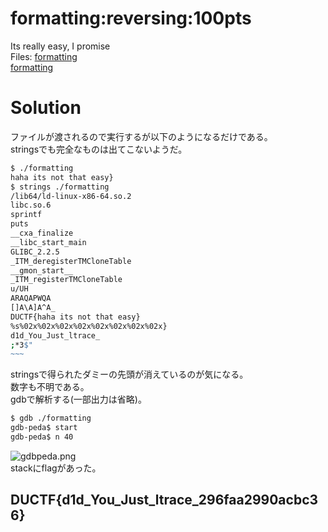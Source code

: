 # formatting:reversing:100pts
Its really easy, I promise  
Files: [formatting](https://play.duc.tf/files/235a555e84c8fe3cdbd0bb4c90389583/formatting)  
[formatting](formatting)  

# Solution
ファイルが渡されるので実行するが以下のようになるだけである。  
stringsでも完全なものは出てこないようだ。  
```bash
$ ./formatting
haha its not that easy}
$ strings ./formatting
/lib64/ld-linux-x86-64.so.2
libc.so.6
sprintf
puts
__cxa_finalize
__libc_start_main
GLIBC_2.2.5
_ITM_deregisterTMCloneTable
__gmon_start__
_ITM_registerTMCloneTable
u/UH
ARAQAPWQA
[]A\A]A^A_
DUCTF{haha its not that easy}
%s%02x%02x%02x%02x%02x%02x%02x%02x}
d1d_You_Just_ltrace_
;*3$"
~~~
```
stringsで得られたダミーの先頭が消えているのが気になる。  
数字も不明である。  
gdbで解析する(一部出力は省略)。  
```bash
$ gdb ./formatting
gdb-peda$ start
gdb-peda$ n 40
```
![gdbpeda.png](images/[gdbpeda.png])  
stackにflagがあった。  

## DUCTF{d1d_You_Just_ltrace_296faa2990acbc36}